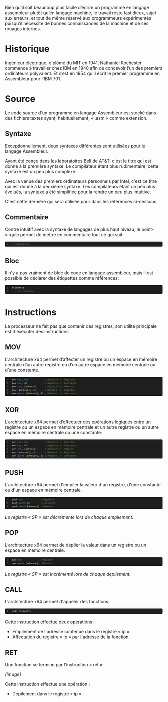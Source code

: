 Bien qu’il soit beaucoup plus facile d’écrire un programme en langage assembleur plutôt qu’en langage machine, le travail reste fastidieux, sujet aux erreurs, et tout de même réservé aux programmeurs expérimentés puisqu’il nécessite de bonnes connaissances de la machine et de ses rouages internes.

# Historique

Ingénieur électrique, diplômé du MIT en 1941, Nathaniel Rochester commence à travailler chez IBM en 1948 afin de concevoir l’un des premiers ordinateurs polyvalent. Et c’est en 1954 qu’il écrit le premier programme en Assembleur pour l’IBM 701.

# Source

Le code source d'un programme en langage Assembleur est stocké dans des fichiers textes ayant, habituellement, « .asm » comme extension.

## Syntaxe

Exceptionnellement, deux syntaxes différentes sont utilisées pour le langage Assembleur.

Ayant été conçu dans les laboratoires Bell de AT&T, c'est le titre qui est donné à la première syntaxe. Le compilateur étant plus rudimentaire, cette syntaxe est un peu plus complexe.

Avec la venue des premiers ordinateurs personnels par Intel, c'est ce titre qui est donné à la deuxième syntaxe. Les compilateurs étant un peu plus évolués, la syntaxe a été simplifiée pour la rendre un peu plus intuitive.

C'est cette dernière qui sera utilisée pour dans les références ci-dessous.

## Commentaire

Contre intuitif avec la syntaxe de langages de plus haut niveau, le point-virgule permet de mettre en commentaire tout ce qui suit:

![Commentaire](Images/ASMComment.png)

## Bloc

Il n'y a pas vraiment de bloc de code en langage assembleur, mais il est possible de déclarer des étiquettes comme références:

![Étiquette](Images/ASMLabel.png)

# Instructions

Le processeur ne fait pas que contenir des registres, son utilité principale est d'exécuter des instructions.

## MOV

L’architecture x64 permet d’affecter un registre ou un espace en mémoire centrale d’un autre registre ou d’un autre espace en mémoire centrale ou d’une constante.

![MOV](Images/ASMMov.png)

## XOR

L’architecture x64 permet d’effectuer des opérations logiques entre un registre ou un espace en mémoire centrale et un autre registre ou un autre espace en mémoire centrale ou une constante.

![XOR](Images/ASMXor.png)

## PUSH

L’architecture x64 permet d'empiler la valeur d'un registre, d'une constante ou d'un espace en mémoire centrale.

![PUSH](Images/ASMPush.png)

*Le registre « SP » est décrémenté lors de chaque empilement.*

## POP

L’architecture x64 permet de dépiler la valeur dans un registre ou un espace en mémoire centrale.

![POP](Images/ASMPop.png)

*Le registre « SP » est incrémenté lors de chaque dépilement.*

## CALL

L’architecture x64 permet d'appeler des fonctions:

![POP](Images/ASMCall.png)

Cette instruction effectue deux opérations :

- Empilement de l'adresse contenue dans le registre « ip ».
- Affectation du registre « ip » par l'adresse de la fonction.

## RET

Une fonction se termine par l'instruction « ret »:

*[Image]*

Cette instruction effectue une opération :

- Dépilement dans le registre « ip ».